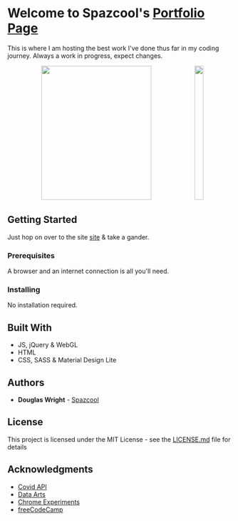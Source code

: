 # Welcome to Spazcool's [Portfolio Page](http://www.spazcool.com/)

This is where I am hosting the best work I've done thus far in my coding journey. Always a work in progress, expect changes.

<p align="center">
   <img width="70%" height="300vh" src="/imgs/desktop.gif">
   <img width="20%" height="300vh" src="/imgs/mobile.gif">
</p>

## Getting Started

Just hop on over to the site [site](http://www.spazcool.com/nasa-quiz) & take a gander.

### Prerequisites

A browser and an internet connection is all you'll need.

### Installing

No installation required.

## Built With

* JS, jQuery & WebGL
* HTML
* CSS, SASS & Material Design Lite

## Authors

* **Douglas Wright** - [Spazcool](https://github.com/Spazcool)

## License

This project is licensed under the MIT License - see the [LICENSE.md](LICENSE.md) file for details

## Acknowledgments

* [Covid API](https://covid-api.com)
* [Data Arts](https://github.com/dataarts/webgl-globe)
* [Chrome Experiments](http://www.chromeexperiments.com/globe)
* [freeCodeCamp](https://www.freecodecamp.com/)

